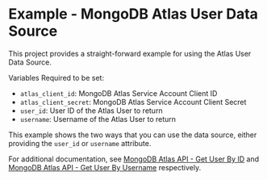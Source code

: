 # Example - MongoDB Atlas User Data Source

This project provides a straight-forward example for using the Atlas User Data Source.

Variables Required to be set:
- `atlas_client_id`: MongoDB Atlas Service Account Client ID
- `atlas_client_secret`: MongoDB Atlas Service Account Client Secret
- `user_id`: User ID of the Atlas User to return
- `username`: Username of the Atlas User to return


This example shows the two ways that you can use the data source, either providing the `user_id` or `username` attribute.

For additional documentation, see [MongoDB Atlas API - Get User By ID](https://www.mongodb.com/docs/api/doc/atlas-admin-api-v2/operation/operation-getuser) and [MongoDB Atlas API - Get User By Username](https://www.mongodb.com/docs/api/doc/atlas-admin-api-v2/operation/operation-getuserbyusername) respectively.
